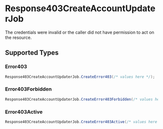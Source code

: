 # Response403CreateAccountUpdaterJob

The credentials were invalid or the caller did not have permission to act on the resource.


## Supported Types

### Error403

```csharp
Response403CreateAccountUpdaterJob.CreateError403(/* values here */);
```

### Error403Forbidden

```csharp
Response403CreateAccountUpdaterJob.CreateError403Forbidden(/* values here */);
```

### Error403Active

```csharp
Response403CreateAccountUpdaterJob.CreateError403Active(/* values here */);
```
